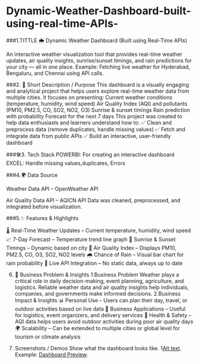 # Dynamic-Weather-Dashboard-built-using-real-time-APIs-

###1.TITTLE
🌦️ Dynamic Weather Dashboard (Built using Real-Time APIs)

An interactive weather visualization tool that provides real-time weather updates, air quality insights, sunrise/sunset timings, and rain predictions for your city — all in one place.
Example: Fetching live weather for Hyderabad, Bengaluru, and Chennai using API calls.

###2. 📝 Short Description / Purpose
This dashboard is a visually engaging and analytical project that helps users explore real-time weather data from multiple cities.
It focuses on presenting:
Current weather conditions (temperature, humidity, wind speed)
Air Quality Index (AQI) and pollutants (PM10, PM2.5, CO, SO2, NO2, O3)
Sunrise & sunset timings
Rain prediction with probability
Forecast for the next 7 days
This project was created to help data enthusiasts and learners understand how to:
✅ Clean and preprocess data (remove duplicates, handle missing values)
✅ Fetch and integrate data from public APIs
✅ Build an interactive, user-friendly dashboard

###🛠️3. Tech Stack
POWERBI: For creating an interactive dashboard
EXCEL: Handle missing values,duplicates, Errors

###4.🌍 Data Source

Weather Data API – OpenWeather API

Air Quality Data API – AQICN API
Data was cleaned, preprocessed, and integrated before visualization.

###5.✨ Features & Highlights

🌡️ Real-Time Weather Updates – Current temperature, humidity, wind speed
📈 7-Day Forecast – Temperature trend line graph
🌅 Sunrise & Sunset Timings – Dynamic based on city
💨 Air Quality Index – Displays PM10, PM2.5, CO, O3, SO2, NO2 levels
🌧️ Chance of Rain – Visual bar chart for rain probability
🔄 Live API Integration – No static data, always up to date

6. 💼 Business Problem & Insights
1.Business Problem
Weather plays a critical role in daily decision-making, event planning, agriculture, and logistics. Reliable weather data and air quality insights help individuals, companies, and governments make informed decisions.
2.Business Impact & Insights
📊 Personal Use – Users can plan their day, travel, or outdoor activities based on live data
🏢 Business Applications – Useful for logistics, event organizers, and delivery services
🌱 Health & Safety – AQI data helps users avoid outdoor activities during poor air quality days
🌍 Scalability – Can be extended to multiple cities or global level for tourism or climate analysis

7. Screenshots / Demos
Show what the dashboard looks like. 1[Alt text](https://github.com/username/repo/assets/image.png).
Example: [Dashboard Preview](https://github.com/mondalrajib6291-hue/Dynamic-Weather-Dashboard-built-using-real-time-APIs-/blob/main/weather%20Dashboard_Bengaluru_view.png).


